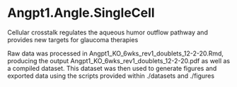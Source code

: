 # Angpt1.Angle.SingleCell
Cellular crosstalk regulates the aqueous humor outflow pathway and provides new targets for glaucoma therapies


Raw data was processed in Angpt1_KO_6wks_rev1_doublets_12-2-20.Rmd, producing the output Angpt1_KO_6wks_rev1_doublets_12-2-20.pdf as well as a compiled dataset. 
This dataset was then used to generate figures and exported data using the scripts provided within ./datasets and ./figures

